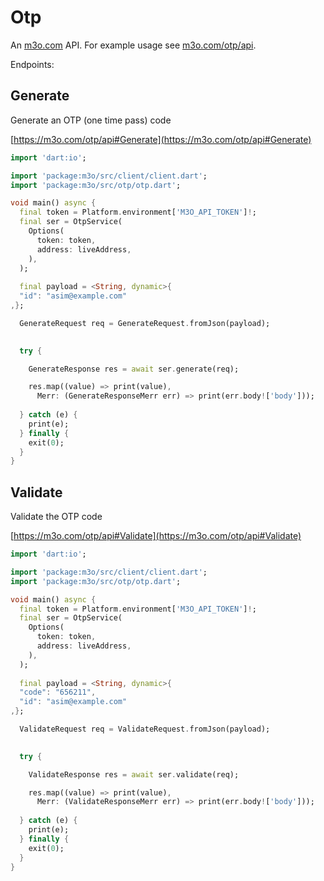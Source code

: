 # Otp

An [m3o.com](https://m3o.com) API. For example usage see [m3o.com/otp/api](https://m3o.com/otp/api).

Endpoints:

## Generate

Generate an OTP (one time pass) code


[https://m3o.com/otp/api#Generate](https://m3o.com/otp/api#Generate)

```dart
import 'dart:io';

import 'package:m3o/src/client/client.dart';
import 'package:m3o/src/otp/otp.dart';

void main() async {
  final token = Platform.environment['M3O_API_TOKEN']!;
  final ser = OtpService(
    Options(
      token: token,
      address: liveAddress,
    ),
  );
 
  final payload = <String, dynamic>{
  "id": "asim@example.com"
,};

  GenerateRequest req = GenerateRequest.fromJson(payload);

  
  try {

	GenerateResponse res = await ser.generate(req);

    res.map((value) => print(value),
	  Merr: (GenerateResponseMerr err) => print(err.body!['body']));	
  
  } catch (e) {
    print(e);
  } finally {
    exit(0);
  }
}
```
## Validate

Validate the OTP code


[https://m3o.com/otp/api#Validate](https://m3o.com/otp/api#Validate)

```dart
import 'dart:io';

import 'package:m3o/src/client/client.dart';
import 'package:m3o/src/otp/otp.dart';

void main() async {
  final token = Platform.environment['M3O_API_TOKEN']!;
  final ser = OtpService(
    Options(
      token: token,
      address: liveAddress,
    ),
  );
 
  final payload = <String, dynamic>{
  "code": "656211",
  "id": "asim@example.com"
,};

  ValidateRequest req = ValidateRequest.fromJson(payload);

  
  try {

	ValidateResponse res = await ser.validate(req);

    res.map((value) => print(value),
	  Merr: (ValidateResponseMerr err) => print(err.body!['body']));	
  
  } catch (e) {
    print(e);
  } finally {
    exit(0);
  }
}
```
